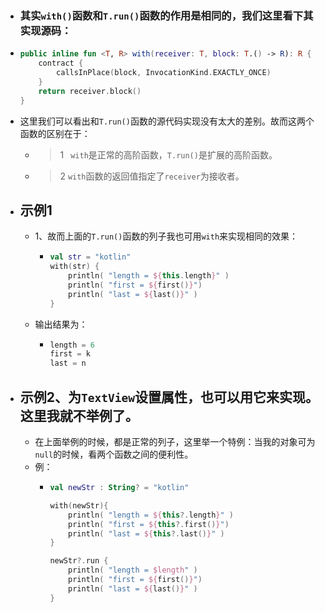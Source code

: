 - ### 其实`with()`函数和`T.run()`函数的作用是相同的，我们这里看下其实现源码：
- ```kotlin
  public inline fun <T, R> with(receiver: T, block: T.() -> R): R {
      contract {
          callsInPlace(block, InvocationKind.EXACTLY_ONCE)
      }
      return receiver.block()
  }
  
  ```
- 这里我们可以看出和`T.run()`函数的源代码实现没有太大的差别。故而这两个函数的区别在于：
	- >1 ` with`是正常的高阶函数，`T.run()`是扩展的高阶函数。
	- > 2 `with`函数的返回值指定了`receiver`为接收者。
- ## 示例1
	- 1、故而上面的`T.run()`函数的列子我也可用`with`来实现相同的效果：
		- ```kotlin
		  val str = "kotlin"
		  with(str) {
		      println( "length = ${this.length}" )
		      println( "first = ${first()}")
		      println( "last = ${last()}" )
		  }
		  ```
	- 输出结果为：
		- ```kotlin
		  length = 6
		  first = k
		  last = n
		  ```
- ## 示例2、为`TextView`设置属性，也可以用它来实现。这里我就不举例了。
	- 在上面举例的时候，都是正常的列子，这里举一个特例：当我的对象可为`null`的时候，看两个函数之间的便利性。
	- 例：
		- ```kotlin
		  val newStr : String? = "kotlin"
		  
		  with(newStr){
		      println( "length = ${this?.length}" )
		      println( "first = ${this?.first()}")
		      println( "last = ${this?.last()}" )
		  }
		  
		  newStr?.run {
		      println( "length = $length" )
		      println( "first = ${first()}")
		      println( "last = ${last()}" )
		  }
		  ```
